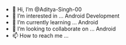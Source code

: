 - 👋 Hi, I’m @Aditya-Singh-00
- 👀 I’m interested in ... Android Development
- 🌱 I’m currently learning ... Android
- 💞️ I’m looking to collaborate on ... Android
- 📫 How to reach me ... 

<!---
Aditya-Singh-00/Aditya-Singh-00 is a ✨ special ✨ repository because its `README.md` (this file) appears on your GitHub profile.
You can click the Preview link to take a look at your changes.
--->
